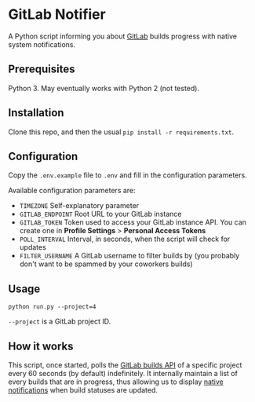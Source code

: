 # GitLab Notifier

A Python script informing you about [GitLab](https://about.gitlab.com/) builds progress with native system notifications.

## Prerequisites

Python 3. May eventually works with Python 2 (not tested).

## Installation

Clone this repo, and then the usual `pip install -r requirements.txt`.

## Configuration

Copy the `.env.example` file to `.env` and fill in the configuration parameters.

Available configuration parameters are:

  - `TIMEZONE` Self-explanatory parameter
  - `GITLAB_ENDPOINT` Root URL to your GitLab instance
  - `GITLAB_TOKEN` Token used to access your GitLab instance API. You can create one in **Profile Settings** > **Personal Access Tokens**
  - `POLL_INTERVAL` Interval, in seconds, when the script will check for updates
  - `FILTER_USERNAME` A GitLab username to filter builds by (you probably don't want to be spammed by your coworkers builds)

## Usage

```
python run.py --project=4
```

`--project` is a GitLab project ID.

## How it works

This script, once started, polls the [GitLab builds API](http://docs.gitlab.com/ce/api/builds.html) of a specific
project every 60 seconds (by default) indefinitely. It internally maintain a list of every builds that
are in progress, thus allowing us to display [native notifications](https://plyer.readthedocs.io/en/latest/) when build statuses are updated.